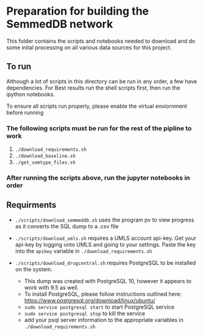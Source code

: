 # Preparation for building the SemmedDB network

This folder contains the scripts and notebooks needed to download and do some inital processing on
all various data sources for this project.

## To run

Although a lot of scripts in this directory can be run in any order, a few have dependencies.  For Best results
run the shell scripts first, then run the ipython notebooks.

To ensure all scripts run properly, please enable the virtual enviornment before running


### The following scripts must be run for the rest of the pipline to work

1. `./download_requirements.sh`
2. `./download_baseline.sh`
3. `./get_semtype_files.sh`

### After running the scripts above, run the jupyter notebooks in order

## Requirments
* `./scripts/download_semmeddb.sh` uses the program pv to view progress as it converts the SQL dump to a .csv file

* `./scripts/download_umls.sh` requires a UMLS account api-key. Get your api-key by logging onto UMLS and going to your settings. Paste the key into the `apikey` variable in `./download_requirements.sh`

* `./scripts/download_drugcentral.sh` requires PostgreSQL to be installed on the system.
	* This dump was created with PostgreSQL 10, however it appears to work with 9.5 as well.
	* To install PostgreSQL, please follow instructions outlined here: https://www.postgresql.org/download/linux/ubuntu/
	* `sudo service postgresql start` to start PostgreSQL service
	* `sudo service postgresql stop` to kill the service 
	* add your psql server information to the appropriate variables in `./download_requirements.sh`
